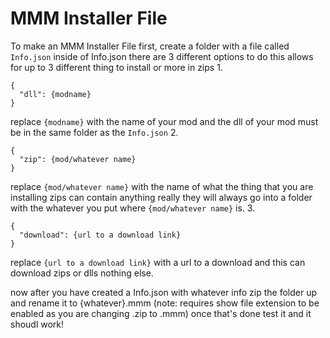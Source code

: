 # MMM Installer File
To make an MMM Installer File
first, create a folder with a file called `Info.json`
inside of Info.json there are 3 different options to do this allows for up to 3 different thing to install or more in zips
1.
```
{
  "dll": {modname}
}
```
replace `{modname}` with the name of your mod and the dll of your mod must be in the same folder as the `Info.json`
2.
```
{
  "zip": {mod/whatever name}
}
```
replace `{mod/whatever name}` with the name of what the thing that you are installing zips can contain anything really they will always go into a folder with the whatever you put where `{mod/whatever name}` is.
3.
```
{
  "download": {url to a download link}
}
```
replace `{url to a download link}` with a url to a download and this can download zips or dlls nothing else.

now after you have created a Info.json with whatever info
zip the folder up and rename it to {whatever}.mmm (note: requires show file extension to be enabled as you are changing .zip to .mmm)
once that's done test it and it shoudl work!
